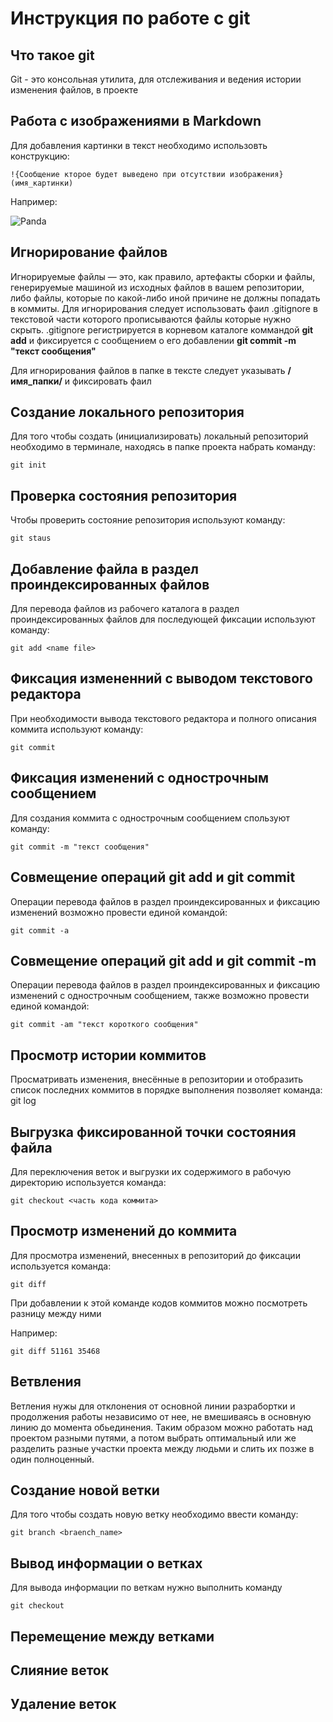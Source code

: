 # **Инструкция по работе с git**

## Что такое git

Git - это консольная утилита, для отслеживания и ведения истории изменения файлов, в проекте

## Работа с изображениями в Markdown

Для добавления картинки в текст необходимо использовть конструкцию:

    !{Сообщение кторое будет выведено при отсутствии изображения}(имя_картинки)

Например:

![Panda](images/Panda.jpg)

## Игнорирование файлов

Игнорируемые файлы — это, как правило, артефакты сборки и файлы, генерируемые машиной из исходных файлов в вашем репозитории, либо файлы, которые по какой-либо иной причине не должны попадать в коммиты.
Для игнорирования следует использовать фаил .gitignore в текстовой части которого прописываются файлы которые нужно скрыть.
.gitignore регистрируется в корневом каталоге коммандой **git add** и фиксируется с сообщением о его добавлении **git commit -m "текст сообщения"**

Для игнорирования файлов в папке в тексте следует указывать **/имя_папки/** и фиксировать фаил

## Создание локального репозитория

Для того чтобы создать (инициализировать) локальный репозиторий необходимо в терминале, находясь в папке проекта набрать команду:

    git init

## Проверка состояния репозитория

Чтобы проверить состояние репозитория используют команду:

    git staus

## Добавление файла в раздел проиндексированных файлов

Для перевода файлов из рабочего каталога в раздел проиндексированных файлов для последующей фиксации используют команду:

    git add <name file>

## Фиксация измененний с выводом текстового редактора

При необходимости вывода текстового редактора и полного описания коммита используют команду:

    git commit

## Фиксация изменений с однострочным сообщением

Для создания коммита с однострочным сообщением спользуют команду:

    git commit -m "текст сообщения"

## Совмещение операций git add и git commit

Операции перевода файлов в раздел проиндексированных и фиксацию изменений возможно провести единой командой:

    git commit -a 

## Совмещение операций git add и git commit -m

Операции перевода файлов в раздел проиндексированных и фиксацию изменений с однострочным сообщением, также возможно провести единой командой:

    git commit -am "текст короткого сообщения"

## Просмотр истории коммитов

Просматривать изменения, внесённые в репозитории и отобразить список последних коммитов в порядке выполнения позволяет команда:
    git log

## Выгрузка фиксированной точки состояния файла

Для переключения веток и выгрузки их содержимого в рабочую директорию используется команда:
   
    git checkout <часть кода коммита>

## Просмотр изменений до коммита

Для просмотра изменений, внесенных в репозиторий до фиксации используется команда:

    git diff

При добавлении к этой команде кодов коммитов можно посмотреть разницу между ними 

Например:

    git diff 51161 35468

## Ветвления

Ветления нужы для отклонения от основной линии разрабортки и продолжения работы независимо от нее, не вмешиваясь в основную линию до момента обьединения. Таким образом можно работать над проектом разными путями, а потом выбрать оптимальный или же разделить разные участки проекта между людьми и слить их позже в один полноценный.

## Создание новой ветки

Для того чтобы создать новую ветку необходимо ввести команду:

    git branch <braench_name>

## Вывод информации о ветках

Для вывода информации по веткам нужно выполнить команду

    git checkout


## Перемещение между ветками

## Слияние веток

## Удаление веток



